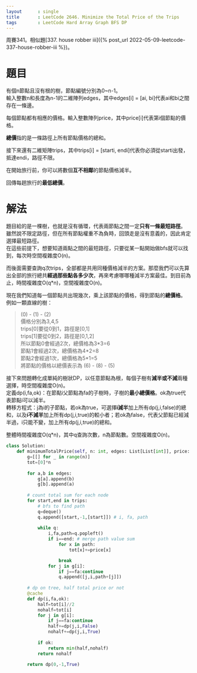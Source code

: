 ```yaml
--- 
layout      : single
title       : LeetCode 2646. Minimize the Total Price of the Trips
tags        : LeetCode Hard Array Graph BFS DP
---
```

周賽341。相似題[337. house robber iii]({% post_url 2022-05-09-leetcode-337-house-robber-iii %})。  

# 題目
有個n節點且沒有根的樹，節點編號分別為0\~n-1。  
輸入整數n和長度為n-1的二維陣列edges，其中edges[i] = [ai, bi]代表ai和bi之間存在一條邊。  

每個節點都有相應的價格。輸入整數陣列price，其中price[i]代表第i個節點的價格。  

**總價**指的是一條路徑上所有節點價格的總和。  

接下來還有二維矩陣trips，其中trips[i] = [starti, endi]代表你必須從starti出發，抵達endi，路徑不限。  

在開始旅行前，你可以將數個**互不相鄰**的節點價格減半。  

回傳每趟旅行的**最低總價**。  

# 解法
題目給的是一棵樹，也就是沒有循環，代表兩節點之間一定**只有一條最短路徑**。  
雖然說不限定路徑，但在所有節點權重不為負時，回頭走是沒有意義的，因此肯定選擇最短路徑。  
在這些前提下，想要知道兩點之間的最短路徑，只要從某一點開始做bfs就可以找到，每次時空間複雜度O(n)。  

而後面需要查詢q次trips，全部都是共用同種價格減半的方案。那麼我們可以先算出全部的旅行總共**經過那些點各多少次**，再來考慮哪哪種減半方案最佳。到目前為止，時間複雜度O(q\*n)，空間複雜度O(n)。  

現在我們知道每一個節點共出現幾次，乘上該節點的價格，得到節點的**總價格**。  
例如一顆直線的樹：  
> (0) - (1) - (2)  
> 價格分別為3,4,5  
> trips[0]要從0到1，路徑是[0,1]  
> trips[1]要從0到2，路徑是[0,1,2]  
> 所以節點0會經過2次，總價格為3\*3=6  
> 節點1會經過2次，總價格為4\*2=8  
> 節點2會經過1次，總價格為5\*1=5  
> 將節點的價格以總價表示為 (6) - (8) - (5)  

接下來問題轉化成單純的樹狀DP，以任意節點為根，每個子樹有**減半或不減**兩種選擇，時空間複雜度O(n)。  
定義dp(i,fa,ok)：在節點i父節點為fa的子樹時，子樹的**最小總價格**。ok為true代表節點i可以減半。  
轉移方程式：j為i的子節點，若ok為true，可選擇**i減半**加上所有dp(j,i,false)的總和，以及**i不減半**加上所有dp(j,i,true)的較小者；若ok為false，代表父節點已經減半過，i只能不變，加上所有dp(j,i,true)的總和。  

整體時間複雜度O(q\*n)，其中q查詢次數，n為節點數。空間複雜度O(n)。  

```python
class Solution:
    def minimumTotalPrice(self, n: int, edges: List[List[int]], price: List[int], trips: List[List[int]]) -> int:
        g=[[] for _ in range(n)]
        tot=[0]*n
        
        for a,b in edges:
            g[a].append(b)
            g[b].append(a)
            
        # count total sum for each node
        for start,end in trips:
            # bfs to find path
            q=deque()
            q.append([start,-1,[start]]) # i, fa, path
            
            while q:
                i,fa,path=q.popleft()
                if i==end: # merge path value sum
                    for x in path:
                        tot[x]+=price[x]

                    break
                for j in g[i]:
                    if j==fa:continue
                    q.append([j,i,path+[j]])
                    
        # dp on tree, half total price or not
        @cache
        def dp(i,fa,ok):
            half=tot[i]//2
            nohalf=tot[i]
            for j in g[i]:
                if j==fa:continue
                half+=dp(j,i,False)
                nohalf+=dp(j,i,True)
            
            if ok:
                return min(half,nohalf)
            return nohalf
        
        return dp(0,-1,True)
```
